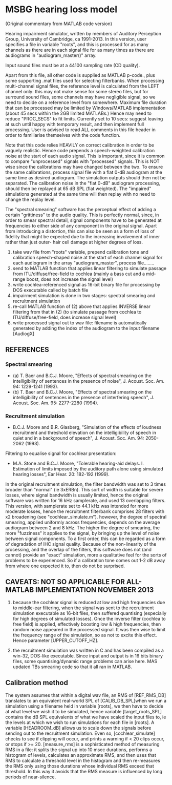 # MSBG hearing loss model

(Original commentary from MATLAB code version)

Hearing impairment simulator, written by members of Auditory Perception Group, University of Cambridge, ca 1991-2013. In this version, user specifies a file in variable "roots", and this is processed for as many channels as there are in each signal file for as many times as there are audiograms in "audiogram_master()" array.

Input sound files must be at a 44100 sampling rate (CD quality).

Apart from this file, all other code is supplied as MATLAB p-code., plus some supporting .mat files used for selecting
filterbanks. When processing multi-channel signal files, the reference level is calculated from the LEFT channel only: this may not
make sense for some stereo files, but for surround sound files, some channels may have negligible signal, so we need
to decide on a reference level from somewhere. Maximum file duration that can be processed may be limited by Windows/MATLAB implementation (about 45 secs within the 2GB limited MATLABs.) Hence may need to reduce "PROC_SECS" to fit limits. Currently set to 10 secs: suggest leaving at such until happy with temporary result, and then implement full processing. User is advised to read ALL comments in this file header in order to familiarise themselves with the code function.

Note that this code relies HEAVILY on correct calibration in order to be vaguely realistic. Hence code prepends a speech-weighted calibration noise at the start of each audio signal. This is important, since it is common to compare "unprocessed" signals with "processed" signals. This is NOT wise since the calibrations may have changed between the two. To ensure the same calibrations, process signal file with a flat 0-dB audiogram at the same time as desired audiogram. The simulation outputs should then not be separated. The calibration noise in the "flat 0-dB" audiogram processing, should then be replayed at 65 dB SPL (flat weighted). The "impaired" simulations generated at the same time will then replay with no need to change the replay level.

The "spectral smearing" software has the perceptual effect of adding a certain "grittiness" to the audio quality. This is perfectly normal, since, in order to smear spectral detail, signal components have to be generated at frequencies to either side of any component in the original signal. Apart from introducing a distortion, this can also be seen as a form of loss of fidelity that might be expected due to the increasing involvement of inner rather than just outer- hair cell damage at higher degrees of loss.

1. take wav file from "roots" variable, prepend calibration tone and calibration speech-shaped noise at the start of each channel signal for each audiogram in the array "audiogram_master", process file........
2. send to MATLAB function that applies linear filtering to simulate passage from ITU/diffuse/free-field to cochlea (mainly a bass cut and a mid-range boost, does not increase the signal level)
3. write cochlea-referenced signal as 16-bit binary file for processing by DOS executable called by batch file
4. impairment simulation is done in two stages: spectral smearing and recruitment simulation
5. re-call MATLAB function of (2) above that applies INVERSE linear filtering from that in (2) (to simulate passage from cochlea to ITU/diffuse/free-field, does increase signal level)
6. write processed signal out to wav file: filename is automatically generated by adding the index of the audiogram to the input filename [AudiogX]

## REFERENCES

### Spectral smearing

- (a) T. Baer and B.C.J. Moore, "Effects of spectral smearing on the intelligibility of sentences in the presence of noise", J. Acoust. Soc. Am. 94: 1229-1241 (1993).
- (b) T. Baer and B.C.J. Moore, "Effects of spectral smearing on the intelligibility of sentences in the presence of interfering speech", J. Acoust. Soc. Am. 95: 2277-2280 (1994).

### Recruitment simulation

- B.C.J. Moore and B.R. Glasberg, "Simulation of the effects of loudness recruitment and threshold elevation on the intelligibility of speech in quiet and in a background of speech", J. Acoust. Soc. Am. 94: 2050-2062 (1993).

Filtering to equalise signal for cochlear presentation:

- M.A. Stone and B.C.J. Moore, "Tolerable hearing-aid delays. I. Estimation of limits imposed by the auditory path alone using simulated hearing losses", Ear Hear. 20: 182-192 (1999).

In the original recruitment simulation, the filter bandwidth was set to 3 times broader than "normal" (ie 3xERBn). This sort of width is suitable for severe losses, where signal bandwidth is usually limited, hence the original software was written for 16 kHz samplerate, and used 13 overlapping filters. This version, with samplerate set to 44.1 kHz was intended for more moderate losses, hence the recruitment filterbank comprises 28 filters with x2 broadening (see "cochlear_simulate.m"). however, the degree of spectral smearing, applied uniformly across frequencies, depends on the average audiogram between 2 and 8 kHz. The higher the degree of smearing, the more "fuzziness" it applies to the signal, by bringing up the level of noise between signal components. To a first order, this can be regarded as a form of degradation of IHC signal quality. Because of the non-linearity of the processing, and the overlap of the filters, this software does not (and cannot) provide an "exact" simulation, more a qualitative feel for the sorts of problems to be experienced. So if a calibration tone comes out 1-2 dB away from where one expected it to, then do not be surprised.

## CAVEATS: NOT SO APPLICABLE FOR ALL-MATLAB IMPLEMENTATION NOVEMBER 2013

1. because the cochlear signal is reduced at low and high frequencies due to middle-ear filtering, when the signal
   was sent to the recruitment simulation executable as 16-bit files,
   then suffered quantising (especially for high degrees of simulated losses). Once the inverse filter (cochlea to free
   field) is applied, effectively boosting low & high frequencies,
   then random noise appeared in the processed signal. It was then wise to limit the frequency range of the simulation,
   so as not to excite this effect. Hence parameter [UPPER_CUTOFF_HZ].

2. the recruitment simulation was written in C and has been compiled as a win-32, DOS-like executable. Since input
   and output is in 16 bits binary files, some quantising/dynamic
   range problems can arise here. MAS updated TBs smearing code so that it all ran in MATLAB.

## Calibration method

The system assumes that within a digital wav file, an RMS of [REF_RMS_DB] translates to an equivalent real-world SPL of [CALIB_DB_SPL]when we run a simulation using a filename held in variable [roots], we then have to decide at what level we wish it to be simulated, hence variable [target_roots_SPL] contains the dB SPL equivalents of what we have scaled the input files to, ie the levels at which we wish to run simulations for each file in [roots]. A variable [HEADROOM_dB] allows us to scale down the signals before sending out to the recruitment simulation. Even so, [cochlear_simulate] checks to see if clipping will occur, and prints a warning if < 20 clips occur,
or stops if >= 20. [measure_rms] is a sophisticated method of measuring RMS in a file: it splits the signal up into 10 msec durations, performs a histogram of levels, calculates an approximate RMS, and then uses that RMS to calculate a threshold level in the histogram and then re-measures the RMS only using those durations whose individual RMS exceed that threshold. In this way it avoids that the RMS measure is influenced by long periods of near-silence.
